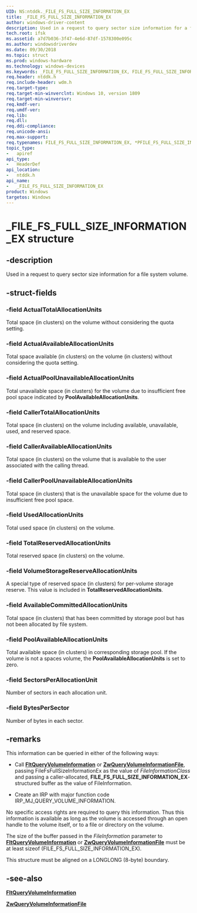 ```yaml
---
UID: NS:ntddk._FILE_FS_FULL_SIZE_INFORMATION_EX
title: _FILE_FS_FULL_SIZE_INFORMATION_EX
author: windows-driver-content
description: Used in a request to query sector size information for a file system volume.
tech.root: ifsk
ms.assetid: a7d7b036-3f47-4e6d-87df-1578300e095c
ms.author: windowsdriverdev
ms.date: 09/30/2018
ms.topic: struct
ms.prod: windows-hardware
ms.technology: windows-devices
ms.keywords: _FILE_FS_FULL_SIZE_INFORMATION_EX, FILE_FS_FULL_SIZE_INFORMATION_EX, *PFILE_FS_FULL_SIZE_INFORMATION_EX, 
req.header: ntddk.h
req.include-header: wdm.h
req.target-type:
req.target-min-winverclnt: Windows 10, version 1809
req.target-min-winversvr:
req.kmdf-ver:
req.umdf-ver:
req.lib:
req.dll:
req.ddi-compliance:
req.unicode-ansi:
req.max-support:
req.typenames: FILE_FS_FULL_SIZE_INFORMATION_EX, *PFILE_FS_FULL_SIZE_INFORMATION_EX
topic_type: 
-	apiref
api_type: 
-	HeaderDef
api_location: 
-	ntddk.h
api_name: 
-	_FILE_FS_FULL_SIZE_INFORMATION_EX
product: Windows
targetos: Windows
---
```


# _FILE_FS_FULL_SIZE_INFORMATION_EX structure

## -description
Used in a request to query sector size information for a file system volume.

## -struct-fields

### -field ActualTotalAllocationUnits
Total space (in clusters) on the volume without considering the quota setting.
  
### -field ActualAvailableAllocationUnits
Total space available (in clusters) on the volume (in clusters) without considering the quota setting.
 
### -field ActualPoolUnavailableAllocationUnits
Total unavailable space (in clusters) for the volume due to insufficient free pool space indicated by **PoolAvailableAllocationUnits**.

### -field CallerTotalAllocationUnits
Total space (in clusters) on the volume including available, unavailable, used, and reserved space.

### -field CallerAvailableAllocationUnits
Total space (in clusters) on the volume that is available to the user associated with the calling thread.
 
### -field CallerPoolUnavailableAllocationUnits
Total space (in clusters) that is the unavailable space for the volume due to insufficient free pool space.
 
### -field UsedAllocationUnits
Total used space (in clusters) on the volume.
 
### -field TotalReservedAllocationUnits
Total reserved space (in clusters) on the volume.
 
### -field VolumeStorageReserveAllocationUnits
A special type of reserved space (in clusters) for per-volume storage reserve. This value is included in **TotalReservedAllocationUnits**.
 
### -field AvailableCommittedAllocationUnits
Total space (in clusters) that has been committed by storage pool but has not been allocated by file system.
 
### -field PoolAvailableAllocationUnits
Total available space (in clusters) in corresponding storage pool. If the volume is not a spaces volume, the **PoolAvailableAllocationUnits** is set to zero.
 
### -field SectorsPerAllocationUnit
Number of sectors in each allocation unit.
 
### -field BytesPerSector
Number of bytes in each sector. 

## -remarks
This information can be queried in either of the following ways: 

-    Call [**FltQueryVolumeInformation**](../fltkernel/nf-fltkernel-fltqueryvolumeinformation.md) or [**ZwQueryVolumeInformationFile**](../ntifs/nf-ntifs-ntqueryvolumeinformationfile.md), passing FileFsFullSizeInformationEx as the value of _FileInformationClass_ and passing a caller-allocated, **FILE_FS_FULL_SIZE_INFORMATION_EX**-structured buffer as the value of FileInformation.

-    Create an IRP with major function code IRP_MJ_QUERY_VOLUME_INFORMATION.

No specific access rights are required to query this information. Thus this information is available as long as the volume is accessed through an open handle to the volume itself, or to a file or directory on the volume.

The size of the buffer passed in the _FileInformation_ parameter to [**FltQueryVolumeInformation**](../fltkernel/nf-fltkernel-fltqueryvolumeinformation.md) or [**ZwQueryVolumeInformationFile**](../ntifs/nf-ntifs-ntqueryvolumeinformationfile.md) must be at least sizeof (FILE_FS_FULL_SIZE_INFORMATION_EX). 

This structure must be aligned on a LONGLONG (8-byte) boundary.


## -see-also
[**FltQueryVolumeInformation**](../fltkernel/nf-fltkernel-fltqueryvolumeinformation.md) 

[**ZwQueryVolumeInformationFile**](../ntifs/nf-ntifs-ntqueryvolumeinformationfile.md)